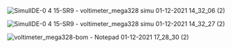 ![SimulIDE-0 4 15-SR9  -  voltimeter_mega328 simu 01-12-2021 14_32_06 (2)](https://user-images.githubusercontent.com/94300992/144230050-0c3c7e54-01a6-439d-a8e3-7eaa28085da4.png)







![SimulIDE-0 4 15-SR9  -  voltimeter_mega328 simu 01-12-2021 14_32_27 (2)](https://user-images.githubusercontent.com/94300992/144230130-416a6461-0dc2-41a8-b2be-9bf20bcfef86.png)

















![voltimeter_mega328-bom - Notepad 01-12-2021 17_28_30 (2)](https://user-images.githubusercontent.com/94300992/144230793-f25c7b8c-c8c1-46bf-9aa6-92f6d78091ae.png)


